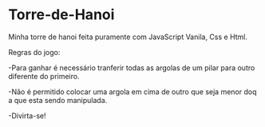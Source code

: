 # Torre-de-Hanoi
<p>Minha torre de hanoi feita puramente com JavaScript Vanila, Css e Html.</p>
Regras do jogo:
<p></p>
<p></p>
<p>
-Para ganhar é necessário tranferir todas as argolas de um pilar para outro diferente do primeiro.
</p>
<p>
-Não é permitido colocar uma argola em cima de outro que seja menor doq a que esta sendo manipulada.
</p>
<p>
-Divirta-se!
</p>
